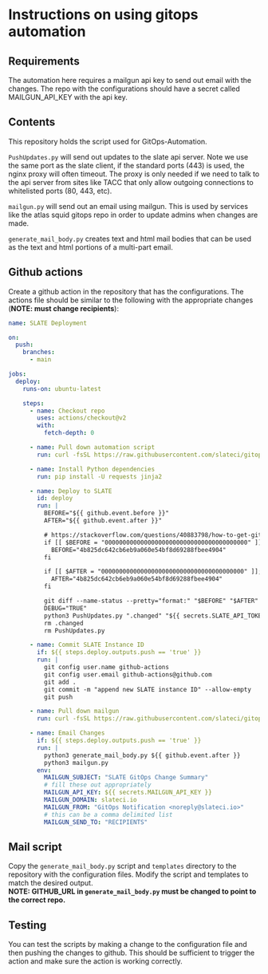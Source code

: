 # Instructions on using gitops automation

## Requirements

The automation here requires a mailgun api key to send out email with the changes.  The
repo with the configurations should have a secret called MAILGUN_API_KEY with the api key.

## Contents
This repository holds the script used for GitOps-Automation.  

`PushUpdates.py` will send out updates to the slate api server.  Note we use the same port as the slate client, 
if the standard ports (443) is used, the nginx proxy will often timeout.  The proxy is only needed if we need
to talk to the api server from sites like TACC that only allow outgoing connections to whitelisted ports (80, 443, etc).


`mailgun.py` will send out an email using mailgun.  This is used by services like the atlas squid gitops repo in order to 
update admins when changes are made.

`generate_mail_body.py` creates text and html mail bodies that can be used as the text and html portions of a multi-part
email.

## Github actions 

Create a github action in the repository that has the configurations.  The 
actions file should be similar to the following with the appropriate changes (**NOTE: must change recipients**):

```yaml
name: SLATE Deployment

on:
  push:
    branches:
      - main

jobs:
  deploy:
    runs-on: ubuntu-latest

    steps:
      - name: Checkout repo
        uses: actions/checkout@v2
        with:
          fetch-depth: 0

      - name: Pull down automation script
        run: curl -fsSL https://raw.githubusercontent.com/slateci/gitops-automation-script/main/PushUpdates.py -o PushUpdates.py

      - name: Install Python dependencies
        run: pip install -U requests jinja2

      - name: Deploy to SLATE
        id: deploy
        run: |
          BEFORE="${{ github.event.before }}"
          AFTER="${{ github.event.after }}"

          # https://stackoverflow.com/questions/40883798/how-to-get-git-diff-of-the-first-commit
          if [[ $BEFORE = "0000000000000000000000000000000000000000" ]]; then
            BEFORE="4b825dc642cb6eb9a060e54bf8d69288fbee4904"
          fi

          if [[ $AFTER = "0000000000000000000000000000000000000000" ]]; then
            AFTER="4b825dc642cb6eb9a060e54bf8d69288fbee4904"
          fi

          git diff --name-status --pretty="format:" "$BEFORE" "$AFTER" > .changed
          DEBUG="TRUE"
          python3 PushUpdates.py ".changed" "${{ secrets.SLATE_API_TOKEN }}"
          rm .changed
          rm PushUpdates.py

      - name: Commit SLATE Instance ID
        if: ${{ steps.deploy.outputs.push == 'true' }}
        run: |
          git config user.name github-actions
          git config user.email github-actions@github.com
          git add .
          git commit -m "append new SLATE instance ID" --allow-empty
          git push

      - name: Pull down mailgun
        run: curl -fsSL https://raw.githubusercontent.com/slateci/gitops-automation-script/main/mailgun.py -o mailgun.py

      - name: Email Changes
        if: ${{ steps.deploy.outputs.push == 'true' }}
        run: |
          python3 generate_mail_body.py ${{ github.event.after }}
          python3 mailgun.py 
        env:
          MAILGUN_SUBJECT: "SLATE GitOps Change Summary"
          # fill these out appropriately
          MAILGUN_API_KEY: ${{ secrets.MAILGUN_API_KEY }}
          MAILGUN_DOMAIN: slateci.io
          MAILGUN_FROM: "GitOps Notification <noreply@slateci.io>"
          # this can be a comma delimited list
          MAILGUN_SEND_TO: "RECIPIENTS"


```

## Mail script

Copy the `generate_mail_body.py` script and `templates` directory to the repository with the 
configuration files.  Modify the script and templates to match the desired output.  
**NOTE: GITHUB_URL in `generate_mail_body.py` must be changed to point to the correct repo.** 

## Testing

You can test the scripts by making a change to the configuration file and then pushing the 
changes to github.  This should be sufficient to trigger the action and make sure the 
action is working correctly.

